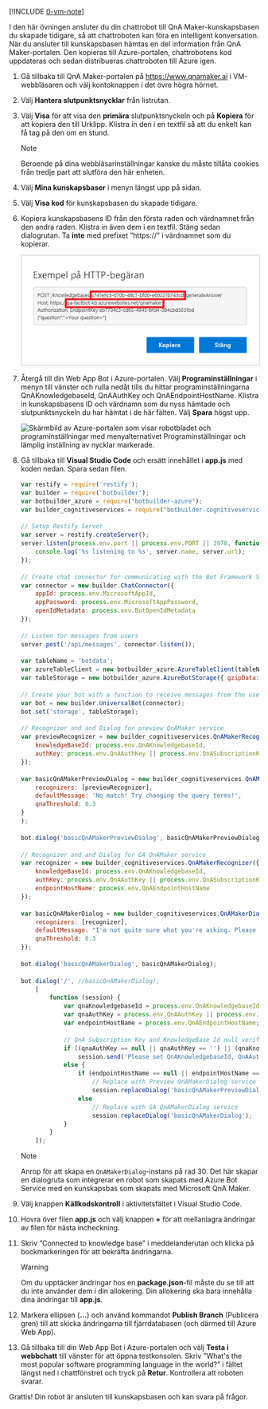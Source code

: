[!INCLUDE [0-vm-note](0-vm-note.md)]

I den här övningen ansluter du din chattrobot till QnA Maker-kunskapsbasen du skapade tidigare, så att chattroboten kan föra en intelligent konversation. När du ansluter till kunskapsbasen hämtas en del information från QnA Maker-portalen. Den kopieras till Azure-portalen, chattrobotens kod uppdateras och sedan distribueras chattroboten till Azure igen.

1. Gå tillbaka till QnA Maker-portalen på https://www.qnamaker.ai i VM-webbläsaren och välj kontoknappen i det övre högra hörnet.
1. Välj **Hantera slutpunktsnycklar** från listrutan.
1. Välj **Visa** för att visa den **primära** slutpunktsnyckeln och på **Kopiera** för att kopiera den till Urklipp. Klistra in den i en textfil så att du enkelt kan få tag på den om en stund.

    > [!NOTE]
    > Beroende på dina webbläsarinställningar kanske du måste tillåta cookies från tredje part att slutföra den här enheten.

1. Välj **Mina kunskapsbaser** i menyn längst upp på sidan.
1. Välj **Visa kod** för kunskapsbasen du skapade tidigare.

1. Kopiera kunskapsbasens ID från den första raden och värdnamnet från den andra raden. Klistra in även dem i en textfil. Stäng sedan dialogrutan. Ta **inte** med prefixet ”https://” i värdnamnet som du kopierar.

    ![Skärmbild av QnA Maker-portalen som visar ett exempel på en HTTP-begäran, med namnet på slutpunktens kunskapsbas-ID och värdnamn markerade.](../media/6-copy-endpoint-info.png)

1. Återgå till din Web App Bot i Azure-portalen. Välj **Programinställningar** i menyn till vänster och rulla nedåt tills du hittar programinställningarna QnAKnowledgebaseId, QnAAuthKey och QnAEndpointHostName. Klistra in kunskapsbasens ID och värdnamn som du nyss hämtade och slutpunktsnyckeln du har hämtat i de här fälten. Välj **Spara** högst upp.

    ![Skärmbild av Azure-portalen som visar robotbladet och programinställningar med menyalternativet Programinställningar och lämplig inställning av nycklar markerade.](../media/6-enter-app-settings.png)

1. Gå tillbaka till **Visual Studio Code** och ersätt innehållet i **app.js** med koden nedan. Spara sedan filen.

    ```JavaScript
    var restify = require('restify');
    var builder = require('botbuilder');
    var botbuilder_azure = require("botbuilder-azure");
    var builder_cognitiveservices = require("botbuilder-cognitiveservices");

    // Setup Restify Server
    var server = restify.createServer();
    server.listen(process.env.port || process.env.PORT || 3978, function () {
        console.log('%s listening to %s', server.name, server.url);
    });

    // Create chat connector for communicating with the Bot Framework Service
    var connector = new builder.ChatConnector({
        appId: process.env.MicrosoftAppId,
        appPassword: process.env.MicrosoftAppPassword,
        openIdMetadata: process.env.BotOpenIdMetadata
    });

    // Listen for messages from users
    server.post('/api/messages', connector.listen());

    var tableName = 'botdata';
    var azureTableClient = new botbuilder_azure.AzureTableClient(tableName, process.env['AzureWebJobsStorage']);
    var tableStorage = new botbuilder_azure.AzureBotStorage({ gzipData: false }, azureTableClient);

    // Create your bot with a function to receive messages from the user
    var bot = new builder.UniversalBot(connector);
    bot.set('storage', tableStorage);

    // Recognizer and and Dialog for preview QnAMaker service
    var previewRecognizer = new builder_cognitiveservices.QnAMakerRecognizer({
        knowledgeBaseId: process.env.QnAKnowledgebaseId,
        authKey: process.env.QnAAuthKey || process.env.QnASubscriptionKey
    });

    var basicQnAMakerPreviewDialog = new builder_cognitiveservices.QnAMakerDialog({
        recognizers: [previewRecognizer],
        defaultMessage: 'No match! Try changing the query terms!',
        qnaThreshold: 0.3
    }
    );

    bot.dialog('basicQnAMakerPreviewDialog', basicQnAMakerPreviewDialog);

    // Recognizer and and Dialog for GA QnAMaker service
    var recognizer = new builder_cognitiveservices.QnAMakerRecognizer({
        knowledgeBaseId: process.env.QnAKnowledgebaseId,
        authKey: process.env.QnAAuthKey || process.env.QnASubscriptionKey, // Backward compatibility with QnAMaker (Preview)
        endpointHostName: process.env.QnAEndpointHostName
    });

    var basicQnAMakerDialog = new builder_cognitiveservices.QnAMakerDialog({
        recognizers: [recognizer],
        defaultMessage: "I'm not quite sure what you're asking. Please ask your question again.",
        qnaThreshold: 0.3
    });

    bot.dialog('basicQnAMakerDialog', basicQnAMakerDialog);

    bot.dialog('/', //basicQnAMakerDialog);
        [
            function (session) {
                var qnaKnowledgebaseId = process.env.QnAKnowledgebaseId;
                var qnaAuthKey = process.env.QnAAuthKey || process.env.QnASubscriptionKey;
                var endpointHostName = process.env.QnAEndpointHostName;

                // QnA Subscription Key and KnowledgeBase Id null verification
                if ((qnaAuthKey == null || qnaAuthKey == '') || (qnaKnowledgebaseId == null || qnaKnowledgebaseId == ''))
                    session.send('Please set QnAKnowledgebaseId, QnAAuthKey and QnAEndpointHostName (if applicable) in App Settings. Learn how to get them at https://aka.ms/qnaabssetup.');
                else {
                    if (endpointHostName == null || endpointHostName == '')
                        // Replace with Preview QnAMakerDialog service
                        session.replaceDialog('basicQnAMakerPreviewDialog');
                    else
                        // Replace with GA QnAMakerDialog service
                        session.replaceDialog('basicQnAMakerDialog');
                }
            }
        ]);
    ```

    > [!NOTE]
    > Anrop för att skapa en `QnAMakerDialog`-instans på rad 30. Det här skapar en dialogruta som integrerar en robot som skapats med Azure Bot Service med en kunskapsbas som skapats med Microsoft QnA Maker.

1. Välj knappen **Källkodskontroll** i aktivitetsfältet i Visual Studio Code.
1. Hovra över filen **app.js** och välj knappen __+__ för att mellanlagra ändringar av filen för nästa incheckning.
1. Skriv ”Connected to knowledge base” i meddelanderutan och klicka på bockmarkeringen för att bekräfta ändringarna.

    > [!Warning]
    > Om du upptäcker ändringar hos en **package.json**-fil måste du se till att du inte använder dem i din allokering. Din allokering ska bara innehålla dina ändringar till **app.js**.

1. Markera ellipsen (__...__) och använd kommandot **Publish Branch** (Publicera gren) till att skicka ändringarna till fjärrdatabasen (och därmed till Azure Web App).

1. Gå tillbaka till din Web App Bot i Azure-portalen och välj **Testa i webbchatt** till vänster för att öppna testkonsolen. Skriv ”What's the most popular software programming language in the world?” i fältet längst ned i chattfönstret och tryck på **Retur**. Kontrollera att roboten svarar.

Grattis! Din robot är ansluten till kunskapsbasen och kan svara på frågor.
